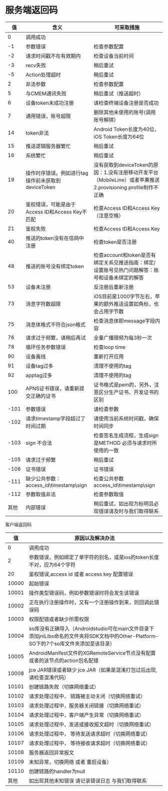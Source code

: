 # 服务端返回码


|值	|含义|	可采取措施|
|----|----|--------|
|0	|调用成功||
|-1|	参数错误	|检查参数配置|
|-2|	请求时间戳不在有效期内	|检查设备当前时间|
|-3|	recv失败	|稍后重试|
|-5	|Action处理超时|  稍后重试	|
|2|  非法参数|  检查参数配置|
|5|  与CMEM通讯失败|  稍后重试（推送超时）|
|6|  设备token未成功注册|  请检查终端设备注册是否成功|
|7|  通用错误，账号超限|  删除其他未使用的账号(调用账号解绑）|
|14|  token非法|  Android Token长度为40位，iOS Token长度为64位|
|15|  推送逻辑服务器繁忙|  稍后重试|
|16|  系统繁忙|  稍后重试|
|19|  操作时序错误。例如进行tag操作前未获取到deviceToken|  没有获取到deviceToken的原因：1.没有注册移动开发平台（MobileLine）或者苹果推送2.provisioning profile制作不正确|
|20|  鉴权错误，可能是由于Access ID和Access Key不匹配|  检查Access ID和Access Key（注意空格）|
|21|  鉴权失败|  检查Access ID和Access Key|
|40|  推送的token没有在信鸽中注册|  检查token是否注册|
|48|  推送的账号没有绑定token|  检查account和token是否有绑定关系见推送指南：绑定/设置账号见热门问题解答：账号和设备未绑定的解答|
|53|  设备未注册|  反注册后重新注册|
|73|  消息字符数超限|  iOS目前是1000字节左右，苹果的额外推送设置如角标，也会占用字节数|
|75|  消息体格式不符合json格式|  检查消息体即message字段内容
|76|  请求过于频繁，请稍后再试|  全量广播限频为每3秒一次
|78|  循环任务参数错误|  检查loop time
|90|  设备离线|  重新打开应用
|91|  设备tag过多|  清理不使用的tag
|92|  apptag过多|  清理不使用的tag
|100|  APNS证书错误，请重新提交正确的证书|  证书格式是pem的，另外，注意区分生产证书、开发证书的区别
|-101|  参数错误|  请检查参数
|-102|  请求timestamp字段超过了时间过期|  请使用当前系统时间戳，确保时间同步
|-103|  sign 不合法|  检查签名生成流程，生成sign是METHOD 必须与请求时所使用的一致
|-105|  请求过于频繁|  稍后重试
|-106|  证书错误|  证书错误
|-111|  缺少公共参数：access_id\timestamp\sign|  检查公共参数access_id\timestamp\sign
|-112|  参数取值非法|  检查参数取值
|其他|  内部错误|  稍后重试，如出现为标明且必现错误请及时与我们取得联系   

客户端返回码

|值|  原因以及解决办法|
|---|------|
|0|  调用成功|
|2|  参数错误，例如绑定了单字符的别名，或是ios的token长度不对，应为64个字符|
|20|  鉴权错误,access id 或者 access key 配置错误|
|10000|  起始错误|
|10001|  操作类型错误码，例如参数错误时将会发生该错误|
|10002|  正在执行注册操作时，又有一个注册操作到来，则回调此错误码|
|10003|  权限配错或者缺少所需权限|
|10004|  so库没有正确导入（Androidstudio可在main文件目录下 添加jniLibs命名的文件夹将SDK文档中的Other-Platform-SO下的7个so库文件夹添加至该目录）|
|10005|  AndroidManifest文件的XGRemoteService节点没有配置或者的该节点的action包名配错|
|10008|  jce JAR错误或者缺少 jce JAR（如果是混淆打包过后出现,请检查混淆代码）|
|10101|  创建链路失败（切换网络重试）|
|10102|  请求处理过程中， 链路被主动关闭（切换网络重试）|
|10103|  请求处理过程中，服务器关闭链接（切换网络重试）|
|10104|  请求处理过程中，客户端产生异常（切换网络重试）|
|10105|  请求处理过程中，发送或接收报文超时（切换网络重试）|
|10106|  请求处理过程中， 等待发送请求超时（切换网络重试）|
|10107|  请求处理过程中， 等待接收请求超时（切换网络重试）|
|10108|  服务器返回异常报文|
|10109|  未知异常，切换网络 或者 重启设备）|
|10110|  创建链路的handler为null|
|其他|  如出现其他未知错误 请记录错误日志 与我们取得联系|
